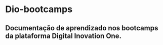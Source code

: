 # Dio-bootcamps
<h2>Documentação de aprendizado nos bootcamps da plataforma Digital Inovation One.</h2>
